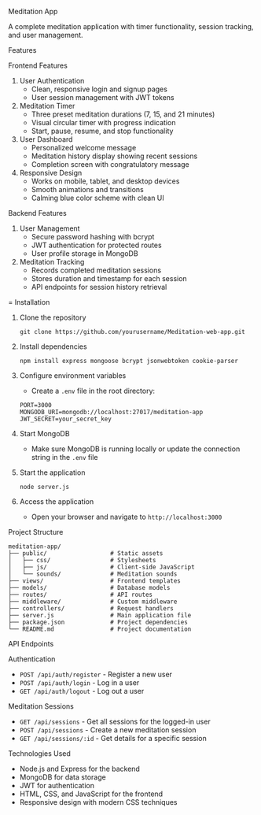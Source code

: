  Meditation App

A complete meditation application with timer functionality, session tracking, and user management.

Features

 Frontend Features
1. User Authentication
   - Clean, responsive login and signup pages
   - User session management with JWT tokens
2. Meditation Timer
   - Three preset meditation durations (7, 15, and 21 minutes)
   - Visual circular timer with progress indication
   - Start, pause, resume, and stop functionality
3. User Dashboard
   - Personalized welcome message
   - Meditation history display showing recent sessions
   - Completion screen with congratulatory message
4. Responsive Design
   - Works on mobile, tablet, and desktop devices
   - Smooth animations and transitions
   - Calming blue color scheme with clean UI

Backend Features
1. User Management
   - Secure password hashing with bcrypt
   - JWT authentication for protected routes
   - User profile storage in MongoDB
2. Meditation Tracking
   - Records completed meditation sessions
   - Stores duration and timestamp for each session
   - API endpoints for session history retrieval

= Installation

1. Clone the repository
   ```
   git clone https://github.com/yourusername/Meditation-web-app.git
   
   ```

2. Install dependencies
   ```
   npm install express mongoose bcrypt jsonwebtoken cookie-parser
   ```

3. Configure environment variables
   - Create a `.env` file in the root directory:
   ```
   PORT=3000
   MONGODB_URI=mongodb://localhost:27017/meditation-app
   JWT_SECRET=your_secret_key
   ```

4. Start MongoDB
   - Make sure MongoDB is running locally or update the connection string in the `.env` file

5. Start the application
   ```
   node server.js
   ```

6. Access the application
   - Open your browser and navigate to `http://localhost:3000`

Project Structure

```
meditation-app/
├── public/                  # Static assets
│   ├── css/                 # Stylesheets
│   ├── js/                  # Client-side JavaScript
│   └── sounds/              # Meditation sounds
├── views/                   # Frontend templates
├── models/                  # Database models
├── routes/                  # API routes
├── middleware/              # Custom middleware
├── controllers/             # Request handlers
├── server.js                # Main application file
├── package.json             # Project dependencies
└── README.md                # Project documentation
```

 API Endpoints

 Authentication
- `POST /api/auth/register` - Register a new user
- `POST /api/auth/login` - Log in a user
- `GET /api/auth/logout` - Log out a user

 Meditation Sessions
- `GET /api/sessions` - Get all sessions for the logged-in user
- `POST /api/sessions` - Create a new meditation session
- `GET /api/sessions/:id` - Get details for a specific session



 Technologies Used

- Node.js and Express for the backend
- MongoDB for data storage
- JWT for authentication
- HTML, CSS, and JavaScript for the frontend
- Responsive design with modern CSS techniques

